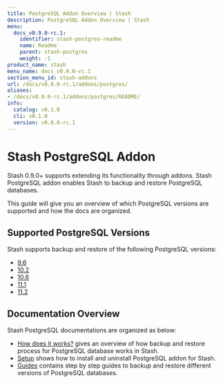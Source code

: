 ```yaml
---
title: PostgreSQL Addon Overview | Stash
description: PostgreSQL Addon Overview | Stash
menu:
  docs_v0.9.0-rc.1:
    identifier: stash-postgres-readme
    name: Readme
    parent: stash-postgres
    weight: -1
product_name: stash
menu_name: docs_v0.9.0-rc.1
section_menu_id: stash-addons
url: /docs/v0.9.0-rc.1/addons/postgres/
aliases:
- /docs/v0.9.0-rc.1/addons/postgres/README/
info:
  catalog: v0.1.0
  cli: v0.1.0
  version: v0.9.0-rc.1
---
```


# Stash PostgreSQL Addon

Stash 0.9.0+ supports extending its functionality through addons. Stash PostgreSQL addon enables Stash to backup and restore PostgreSQL databases.

This guide will give you an overview of which PostgreSQL versions are supported and how the docs are organized.

## Supported PostgreSQL Versions

Stash supports backup and restore of the following PostgreSQL versions:

- [9.6](/docs/v0.9.0-rc.1/addons/postgres/guides/9.6/standalone)
- [10.2](/docs/v0.9.0-rc.1/addons/postgres/guides/10.2/standalone)
- [10.6](/docs/v0.9.0-rc.1/addons/postgres/guides/10.6/standalone)
- [11.1](/docs/v0.9.0-rc.1/addons/postgres/guides/11.1/standalone)
- [11.2](/docs/v0.9.0-rc.1/addons/postgres/guides/11.2/standalone)

## Documentation Overview

Stash PostgreSQL documentations are organized as below:

- [How does it works?](/docs/v0.9.0-rc.1/addons/postgres/overview) gives an overview of how backup and restore process for PostgreSQL database works in Stash.
- [Setup](/docs/v0.9.0-rc.1/addons/postgres/setup/install) shows how to install and uninstall PostgreSQL addon for Stash.
- [Guides](/docs/v0.9.0-rc.1/addons/postgres/guides/11.2/standalone) contains step by step guides to backup and restore different versions of PostgreSQL databases.
